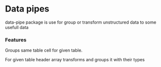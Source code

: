 # Data pipes
<p>data-pipe package is use for group or transform unstructured data to some usefull data</p>
<h3>Features</h3>
<p> Groups same table cell for given table. </p>
<p> For given table header array transforms and groups it with their types </p>
